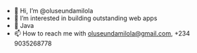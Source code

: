 - 👋 Hi, I’m @oluseundamilola
- 👀 I’m interested in building outstanding web apps
- 🌱 Java
- 📫 How to reach me with oluseundamilola@gmail.com, +234 9035268778

<!---
oluseundamilola/oluseundamilola is a ✨ special ✨ repository because its `README.md` (this file) appears on your GitHub profile.
You can click the Preview link to take a look at your changes.
--->
